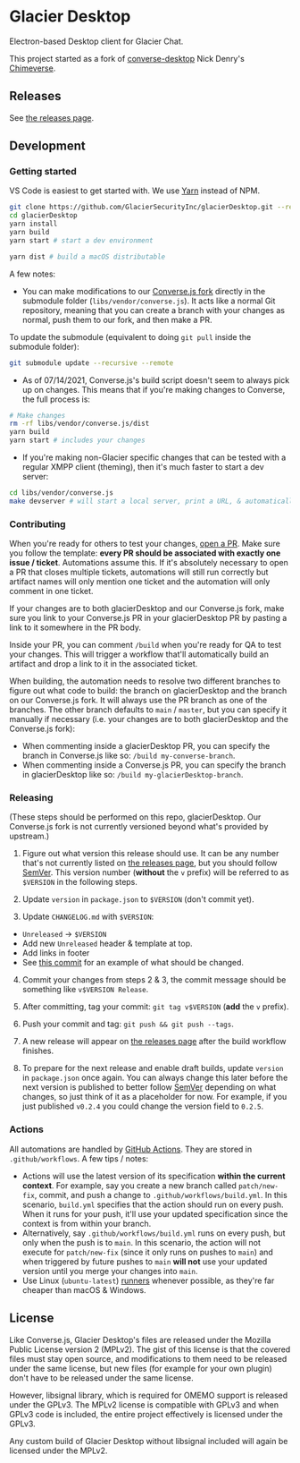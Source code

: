 # Glacier Desktop

Electron-based Desktop client for Glacier Chat.

This project started as a fork of [converse-desktop](https://github.com/conversejs/converse-desktop) Nick Denry's [Chimeverse](https://github.com/conversejs/converse-desktop).

## Releases

See [the releases page](https://github.com/GlacierSecurityInc/glacierDesktop/releases).

## Development

### Getting started

VS Code is easiest to get started with. We use [Yarn](https://classic.yarnpkg.com/lang/en/) instead of NPM.

```bash
git clone https://github.com/GlacierSecurityInc/glacierDesktop.git --recurse-submodules
cd glacierDesktop
yarn install
yarn build
yarn start # start a dev environment

yarn dist # build a macOS distributable
```

A few notes:
- You can make modifications to our [Converse.js fork](https://github.com/GlacierSecurityInc/converse.js) directly in the submodule folder (`libs/vendor/converse.js`). It acts like a normal Git repository, meaning that you can create a branch with your changes as normal, push them to our fork, and then make a PR.

To update the submodule (equivalent to doing `git pull` inside the submodule folder):

```bash
git submodule update --recursive --remote
```

- As of 07/14/2021, Converse.js's build script doesn't seem to always pick up on changes. This means that if you're making changes to Converse, the full process is:

```bash
# Make changes
rm -rf libs/vendor/converse.js/dist
yarn build
yarn start # includes your changes
```

- If you're making non-Glacier specific changes that can be tested with a regular XMPP client (theming), then it's much faster to start a dev server:

```bash
cd libs/vendor/converse.js
make devserver # will start a local server, print a URL, & automatically reload in the browser when code changes
```

### Contributing

When you're ready for others to test your changes, [open a PR](https://github.com/GlacierSecurityInc/glacierDesktop/compare). Make sure you follow the template: **every PR should be associated with exactly one issue / ticket**. Automations assume this. If it's absolutely necessary to open a PR that closes multiple tickets, automations will still run correctly but artifact names will only mention one ticket and the automation will only comment in one ticket.

If your changes are to both glacierDesktop and our Converse.js fork, make sure you link to your Converse.js PR in your glacierDesktop PR by pasting a link to it somewhere in the PR body.

Inside your PR, you can comment `/build` when you're ready for QA to test your changes. This will trigger a workflow that'll automatically build an artifact and drop a link to it in the associated ticket.

When building, the automation needs to resolve two different branches to figure out what code to build: the branch on glacierDesktop and the branch on our Converse.js fork. It will always use the PR branch as one of the branches. The other branch defaults to `main` / `master`, but you can specify it manually if necessary (i.e. your changes are to both glacierDesktop and the Converse.js fork):
- When commenting inside a glacierDesktop PR, you can specify the branch in Converse.js like so: `/build my-converse-branch`.
- When commenting inside a Converse.js PR, you can specify the branch in glacierDesktop like so: `/build my-glacierDesktop-branch`.

### Releasing

(These steps should be performed on this repo, glacierDesktop. Our Converse.js fork is not currently versioned beyond what's provided by upstream.)

1. Figure out what version this release should use. It can be any number that's not currently listed on [the releases page](https://github.com/GlacierSecurityInc/glacierDesktop/releases), but you should follow [SemVer](https://semver.org/spec/v2.0.0.html). This version number (**without** the `v` prefix) will be referred to as `$VERSION` in the following steps.

2. Update `version` in `package.json` to `$VERSION` (don't commit yet).

3. Update `CHANGELOG.md` with `$VERSION`:
  - `Unreleased` -> `$VERSION`
  - Add new `Unreleased` header & template at top.
  - Add links in footer
  - See [this commit](https://github.com/GlacierSecurityInc/glacierDesktop/commit/56988a4a91cb3284c5ee74778692dc591601974d#diff-06572a96a58dc510037d5efa622f9bec8519bc1beab13c9f251e97e657a9d4ed) for an example of what should be changed.

4. Commit your changes from steps 2 & 3, the commit message should be something like `v$VERSION Release`.

5. After committing, tag your commit: `git tag v$VERSION` (**add** the `v` prefix).

6. Push your commit and tag: `git push && git push --tags`.

7. A new release will appear on [the releases page](https://github.com/GlacierSecurityInc/glacierDesktop/releases) after the build workflow finishes.

8. To prepare for the next release and enable draft builds, update `version` in `package.json` once again. You can always change this later before the next version is published to better follow [SemVer](https://semver.org/spec/v2.0.0.html) depending on what changes, so just think of it as a placeholder for now. For example, if you just published `v0.2.4` you could change the version field to `0.2.5`.

### Actions

All automations are handled by [GitHub Actions](https://docs.github.com/en/actions/learn-github-actions). They are stored in `.github/workflows`. A few tips / notes:

- Actions will use the latest version of its specification **within the current context**. For example, say you create a new branch called `patch/new-fix`, commit, and push a change to `.github/workflows/build.yml`. In this scenario, `build.yml` specifies that the action should run on every push. When it runs for your push, it'll use your updated specification since the context is from within your branch.
- Alternatively, say `.github/workflows/build.yml` runs on every push, but only when the push is to `main`. In this scenario, the action will not execute for `patch/new-fix` (since it only runs on pushes to `main`) and when triggered by future pushes to `main` **will not** use your updated version until you merge your changes into `main`.
- Use Linux (`ubuntu-latest`) [runners](https://docs.github.com/en/actions/using-github-hosted-runners/about-github-hosted-runners) whenever possible, as they're far cheaper than macOS & Windows.

## License

Like Converse.js, Glacier Desktop's files are released under the Mozilla Public License version 2 (MPLv2). The gist of this license is that the covered files must stay open source, and modifications to them need to be released under the same license, but new files (for example for your own plugin) don't have to be released under the same license.

However, libsignal library, which is required for OMEMO support is released under the GPLv3. The MPLv2 license is compatible with GPLv3 and when GPLv3 code is included, the entire project effectively is licensed under the GPLv3.

Any custom build of Glacier Desktop without libsignal included will again be licensed under the MPLv2.
